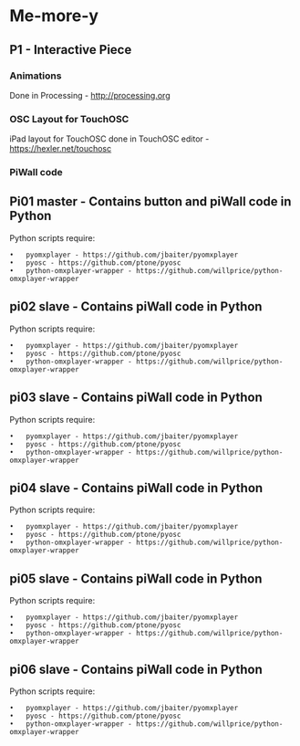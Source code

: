 # Me-more-y
## P1 - Interactive Piece

### Animations

Done in Processing - http://processing.org


### OSC Layout for TouchOSC

iPad layout for TouchOSC done in TouchOSC editor - https://hexler.net/touchosc


### PiWall code

Pi01 master - Contains button and piWall code in Python
-------------------------------------------------------

Python scripts require:

	•	pyomxplayer - https://github.com/jbaiter/pyomxplayer
	•	pyosc - https://github.com/ptone/pyosc
	•	python-omxplayer-wrapper - https://github.com/willprice/python-omxplayer-wrapper

pi02 slave - Contains piWall code in Python
-------------------------------------------

Python scripts require:

	•	pyomxplayer - https://github.com/jbaiter/pyomxplayer
	•	pyosc - https://github.com/ptone/pyosc
	•	python-omxplayer-wrapper - https://github.com/willprice/python-omxplayer-wrapper

pi03 slave - Contains piWall code in Python
-------------------------------------------

Python scripts require:

	•	pyomxplayer - https://github.com/jbaiter/pyomxplayer
	•	pyosc - https://github.com/ptone/pyosc
	•	python-omxplayer-wrapper - https://github.com/willprice/python-omxplayer-wrapper

pi04 slave - Contains piWall code in Python
-------------------------------------------

Python scripts require:

	•	pyomxplayer - https://github.com/jbaiter/pyomxplayer
	•	pyosc - https://github.com/ptone/pyosc
	•	python-omxplayer-wrapper - https://github.com/willprice/python-omxplayer-wrapper

pi05 slave - Contains piWall code in Python
-------------------------------------------

Python scripts require:

	•	pyomxplayer - https://github.com/jbaiter/pyomxplayer
	•	pyosc - https://github.com/ptone/pyosc
	•	python-omxplayer-wrapper - https://github.com/willprice/python-omxplayer-wrapper

pi06 slave - Contains piWall code in Python
-------------------------------------------

Python scripts require:

	•	pyomxplayer - https://github.com/jbaiter/pyomxplayer
	•	pyosc - https://github.com/ptone/pyosc
	•	python-omxplayer-wrapper - https://github.com/willprice/python-omxplayer-wrapper
